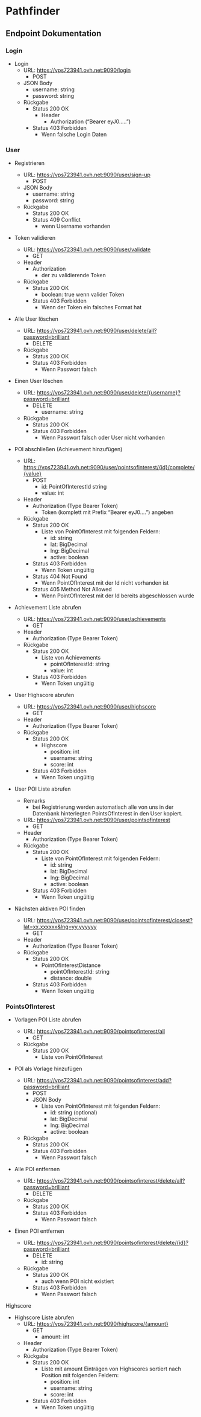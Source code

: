 # Pathfinder

## Endpoint Dokumentation

### Login
* Login
   * URL: https://vps723941.ovh.net:9090/login
      * POST
   * JSON Body
      * username: string
      * password: string
   * Rückgabe
      * Status 200 OK
         * Header
            * Authorization (“Bearer eyJ0…..”)
      * Status 403 Forbidden
         * Wenn falsche Login Daten


### User
* Registrieren
   * URL: https://vps723941.ovh.net:9090/user/sign-up
      * POST
   * JSON Body
      * username: string
      * password: string
   * Rückgabe
      * Status 200 OK
      * Status 409 Conflict
         * wenn Username vorhanden


* Token validieren
   * URL: https://vps723941.ovh.net:9090/user/validate
      * GET
   * Header
      * Authorization
         * der zu validierende Token
   * Rückgabe
      * Status 200 OK
         * boolean: true wenn valider Token
      * Status 403 Forbidden
         * Wenn der Token ein falsches Format hat


* Alle User löschen
   * URL: https://vps723941.ovh.net:9090/user/delete/all?password=brilliant
      * DELETE
   * Rückgabe
      * Status 200 OK
      * Status 403 Forbidden
         * Wenn Passwort falsch


* Einen User löschen
   * URL: https://vps723941.ovh.net:9090/user/delete/{username}?password=brilliant
      * DELETE
         * username: string
   * Rückgabe
      * Status 200 OK
      * Status 403 Forbidden
         * Wenn Passwort falsch oder User nicht vorhanden


* POI abschließen (Achievement hinzufügen)
   * URL: https://vps723941.ovh.net:9090/user/pointsofinterest/{id}/complete/{value}
      * POST
         * id: PointOfInterestId string
         * value: int
   * Header
      * Authorization (Type Bearer Token)
         * Token (komplett mit Prefix “Bearer eyJ0….”) angeben
   * Rückgabe
      * Status 200 OK
         * Liste von PointOfInterest mit folgenden Feldern:
            * id: string
            * lat: BigDecimal
            * lng: BigDecimal
            * active: boolean
      * Status 403 Forbidden
         * Wenn Token ungültig
      * Status 404 Not Found
         * Wenn PointOfInterest mit der Id nicht vorhanden ist
      * Status 405 Method Not Allowed
         * Wenn PointOfInterest mit der Id bereits abgeschlossen wurde


* Achievement Liste abrufen
   * URL: https://vps723941.ovh.net:9090/user/achievements
      * GET
   * Header
      * Authorization (Type Bearer Token)
   * Rückgabe
      * Status 200 OK
         * Liste von Achievements
            * pointOfInterestId: string
            * value: int
      * Status 403 Forbidden
         * Wenn Token ungültig


* User Highscore abrufen
   * URL: https://vps723941.ovh.net:9090/user/highscore
      * GET
   * Header
      * Authorization (Type Bearer Token)
   * Rückgabe
      * Status 200 OK
         * Highscore
            * position: int
            * username: string
            * score: int
      * Status 403 Forbidden
         * Wenn Token ungültig


* User POI Liste abrufen
   * Remarks
      * bei Registrierung werden automatisch alle von uns in der Datenbank hinterlegten PointsOfInterest in den User kopiert.
   * URL: https://vps723941.ovh.net:9090/user/pointsofinterest
      * GET
   * Header
      * Authorization (Type Bearer Token)
   * Rückgabe
      * Status 200 OK
         * Liste von PointOfInterest mit folgenden Feldern:
            * id: string
            * lat: BigDecimal
            * lng: BigDecimal
            * active: boolean
      * Status 403 Forbidden
         * Wenn Token ungültig


* Nächsten aktiven POI finden
   * URL: https://vps723941.ovh.net:9090/user/pointsofinterest/closest?lat=xx.xxxxxx&lng=yy.yyyyyy
      * GET
   * Header
      * Authorization (Type Bearer Token)
   * Rückgabe
      * Status 200 OK
         * PointOfInterestDistance
            * pointOfInterestId: string
            * distance: double
      * Status 403 Forbidden
         * Wenn Token ungültig


### PointsOfInterest
* Vorlagen POI Liste abrufen
   * URL: https://vps723941.ovh.net:9090/pointsofinterest/all
      * GET
   * Rückgabe
      * Status 200 OK
         * Liste von PointOfInterest


* POI als Vorlage hinzufügen
   * URL: https://vps723941.ovh.net:9090/pointsofinterest/add?password=brilliant
      * POST
      * JSON Body
         * Liste von PointOfInterest mit folgenden Feldern:
            * id: string (optional)
            * lat: BigDecimal
            * lng: BigDecimal
            * active: boolean
   * Rückgabe
      * Status 200 OK
      * Status 403 Forbidden
         * Wenn Passwort falsch


* Alle POI entfernen
   * URL: https://vps723941.ovh.net:9090/pointsofinterest/delete/all?password=brilliant
      * DELETE
   * Rückgabe
      * Status 200 OK
      * Status 403 Forbidden
         * Wenn Passwort falsch


* Einen POI entfernen
   * URL: https://vps723941.ovh.net:9090/pointsofinterest/delete/{id}?password=brilliant
      * DELETE
         * id: string
   * Rückgabe
      * Status 200 OK
         * auch wenn POI nicht existiert
      * Status 403 Forbidden
         * Wenn Passwort falsch


Highscore
* Highscore Liste abrufen
   * URL: https://vps723941.ovh.net:9090/highscore/{amount}
      * GET
         * amount: int
   * Header
      * Authorization (Type Bearer Token)
   * Rückgabe
      * Status 200 OK
         * Liste mit amount Einträgen von Highscores sortiert nach Position mit folgenden Feldern:
            * position: int
            * username: string
            * score: int
      * Status 403 Forbidden
         * Wenn Token ungültig
